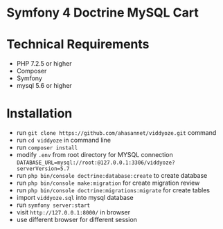 # Symfony 4 Doctrine MySQL Cart

# Technical Requirements
- PHP 7.2.5 or higher
- Composer
- Symfony
- mysql 5.6 or higher

# Installation
- run `git clone https://github.com/ahasannet/viddyoze.git` command
- run `cd viddyoze` in command line
- run `composer install`
- modify `.env` from root directory for MYSQL connection
`DATABASE_URL=mysql://root:@127.0.0.1:3306/viddyoze?serverVersion=5.7`
- run `php bin/console doctrine:database:create` to create database
- run `php bin/console make:migration` for create migration review
- run `php bin/console doctrine:migrations:migrate` for create tables
- import `viddyoze.sql` into mysql database
- run `symfony server:start`
- visit `http://127.0.0.1:8000/` in browser
- use different browser for different session
